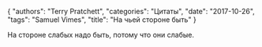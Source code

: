 {
   "authors": "Terry Pratchett",
   "categories": "Цитаты",
   "date": "2017-10-26",
   "tags": "Samuel Vimes",
   "title": "На чьей стороне быть"
}

На стороне слабых надо быть, потому что они слабые.
